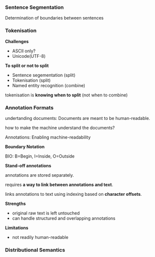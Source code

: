 ### **Sentence Segmentation**

Determination of boundaries between sentences





### **Tokenisation**

**Challenges**

- ASCII only?
- Unicode(UTF-8)



**To split or not to split**

- Sentence segementation (split)
- Tokenisation (split)
- Named entity recognition (combine)

tokenisation is **knowing when to split** (not when to combine)



### Annotation Formats

undertanding documents: Documents are meant to be human-readable.

how to make the machine understand the documents?



Annotations: Enabling machine-readability



**Boundary Notation**

BIO: B=Begin, I=Inside, O=Outside



**Stand-off annotations**

annotations are stored separately.

requires **a way to link between annotations and text**.

links annotations to text using indexing based on **character offsets**.



**Strengths**

- original raw text is left untouched
- can handle structured and overlapping annotations



**Limitations**

- not readily human-readable



### Distributional Semantics

#### 